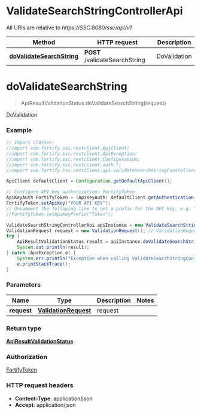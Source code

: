 # ValidateSearchStringControllerApi

All URIs are relative to *https://SSC:8080/ssc/api/v1*

Method | HTTP request | Description
------------- | ------------- | -------------
[**doValidateSearchString**](ValidateSearchStringControllerApi.md#doValidateSearchString) | **POST** /validateSearchString | DoValidation


<a name="doValidateSearchString"></a>
# **doValidateSearchString**
> ApiResultValidationStatus doValidateSearchString(request)

DoValidation

### Example
```java
// Import classes:
//import com.fortify.ssc.restclient.ApiClient;
//import com.fortify.ssc.restclient.ApiException;
//import com.fortify.ssc.restclient.Configuration;
//import com.fortify.ssc.restclient.auth.*;
//import com.fortify.ssc.restclient.api.ValidateSearchStringControllerApi;

ApiClient defaultClient = Configuration.getDefaultApiClient();

// Configure API key authorization: FortifyToken
ApiKeyAuth FortifyToken = (ApiKeyAuth) defaultClient.getAuthentication("FortifyToken");
FortifyToken.setApiKey("YOUR API KEY");
// Uncomment the following line to set a prefix for the API key, e.g. "Token" (defaults to null)
//FortifyToken.setApiKeyPrefix("Token");

ValidateSearchStringControllerApi apiInstance = new ValidateSearchStringControllerApi();
ValidationRequest request = new ValidationRequest(); // ValidationRequest | request
try {
    ApiResultValidationStatus result = apiInstance.doValidateSearchString(request);
    System.out.println(result);
} catch (ApiException e) {
    System.err.println("Exception when calling ValidateSearchStringControllerApi#doValidateSearchString");
    e.printStackTrace();
}
```

### Parameters

Name | Type | Description  | Notes
------------- | ------------- | ------------- | -------------
 **request** | [**ValidationRequest**](ValidationRequest.md)| request |

### Return type

[**ApiResultValidationStatus**](ApiResultValidationStatus.md)

### Authorization

[FortifyToken](../README.md#FortifyToken)

### HTTP request headers

 - **Content-Type**: application/json
 - **Accept**: application/json

